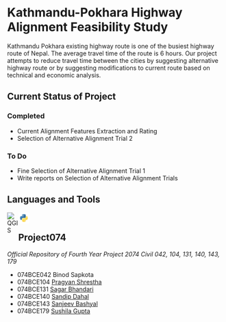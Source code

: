 # Kathmandu-Pokhara Highway Alignment Feasibility Study

Kathmandu Pokhara existing highway route is one of the busiest highway route of Nepal. The average travel time of the route is 6 hours. Our project attempts to reduce travel time between the cities by suggesting alternative highway route or by suggesting modifications to current route based on technical and economic analysis.

## Current Status of Project

### Completed

- Current Alignment Features Extraction and Rating
- Selection of Alternative Alignment Trial 2

### To Do

- Fine Selection of Alternative Alignment Trial 1 
- Write reports on Selection of Alternative Alignment Trials

## Languages and Tools
<img align="left" alt="QGIS" width="26px" src="https://www.qgis.org/en/_static/logo.png" />
<img align="left" alt="Python" width="26px" src="https://raw.githubusercontent.com/github/explore/80688e429a7d4ef2fca1e82350fe8e3517d3494d/topics/python/python.png" />
<br/>

## Project074

*Official Repository of Fourth Year Project 2074 Civil 042, 104, 131, 140, 143, 179*

- 074BCE042 Binod Sapkota
- 074BCE104 [Pragyan Shrestha](https://github.com/pragyanone)
- 074BCE131 [Sagar Bhandari](https://github.com/aarsonmars)
- 074BCE140 [Sandip Dahal](https://github.com/Badafest)
- 074BCE143 [Sanjeev Bashyal](https://github.com/SanjeevBashyal)
- 074BCE179 [Sushila Gupta](https://github.com/co-ol)

